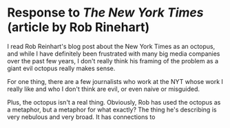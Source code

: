 
# Response to _The New York Times_ (article by Rob Rinehart)

I read Rob Reinhart's blog post about the New York Times as an octopus, and while I have definitely been frustrated with many big media companies over the past few years, I don't really think his framing of the problem as a giant evil octopus really makes sense.

For one thing, there are a few journalists who work at the NYT whose work I really like and who I don't think are evil, or even naive or misguided.

Plus, the octopus isn't a real thing.
Obviously, Rob has used the octopus as a metaphor, but a metaphor for what exactly?
The thing he's describing is very nebulous and very broad.
It has connections to

